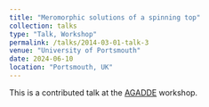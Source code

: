 ```yaml
---
title: "Meromorphic solutions of a spinning top"
collection: talks
type: "Talk, Workshop"
permalink: /talks/2014-03-01-talk-3
venue: "University of Portsmouth"
date: 2024-06-10
location: "Portsmouth, UK"
---
```


This is a contributed talk at the [AGADDE](http://smap.port.ac.uk/AGADDE/Home.html) workshop.
